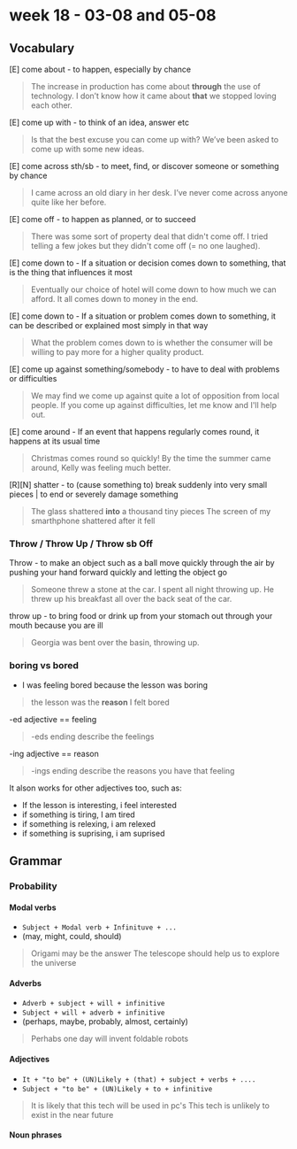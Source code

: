 
# week 18 - 03-08 and 05-08

## Vocabulary

[E] come about - to happen, especially by chance
> The increase in production has come about **through** the use of technology.
> I don’t know how it came about **that** we stopped loving each other.

[E] come up with -  to think of an idea, answer etc
> Is that the best excuse you can come up with?
> We’ve been asked to come up with some new ideas.

[E] come across sth/sb - to meet, find, or discover someone or something by chance
> I came across an old diary in her desk.
> I’ve never come across anyone quite like her before.

[E] come off - to happen as planned, or to succeed
> There was some sort of property deal that didn't come off.
> I tried telling a few jokes but they didn't come off (= no one laughed).

[E] come down to - If a situation or decision comes down to something, that is the thing that influences it most
> Eventually our choice of hotel will come down to how much we can afford.
> It all comes down to money in the end.

[E] come down to - If a situation or problem comes down to something, it can be described or explained most simply in that way
> What the problem comes down to is whether the consumer will be willing to pay more for a higher quality product.

[E] come up against something/somebody - to have to deal with problems or difficulties
> We may find we come up against quite a lot of opposition from local people.
> If you come up against difficulties, let me know and I'll help out.

[E] come around - If an event that happens regularly comes round, it happens at its usual time
> Christmas comes round so quickly!
> By the time the summer came around, Kelly was feeling much better.

[R][N] shatter - to (cause something to) break suddenly into very small pieces | to end or severely damage something
> The glass shattered **into** a thousand tiny pieces
> The screen of my smarthphone shattered after it fell


### Throw / Throw Up / Throw sb Off
Throw -  to make an object such as a ball move quickly through the air by pushing your hand forward quickly and letting the object go
> Someone threw a stone at the car.
> I spent all night throwing up.
> He threw up his breakfast all over the back seat of the car.

throw up - to bring food or drink up from your stomach out through your mouth because you are ill 
> Georgia was bent over the basin, throwing up.

### boring vs bored
- I was feeling bored because the lesson was boring
> the lesson was the **reason** I felt bored

-ed adjective == feeling
> -eds ending describe the feelings

-ing adjective == reason
> -ings ending describe the reasons you have that feeling

It alson works for other adjectives too, such as: 
- If the lesson is interesting, i feel interested
- if something is tiring, I am tired
- if something is relexing, i am relexed
- if something is suprising, i am suprised

## Grammar

### Probability
#### **Modal verbs**
- `Subject + Modal verb + Infinituve + ...`
- (may, might, could, should)
> Origami may be the answer
> The telescope should help us to explore the universe

#### Adverbs
- `Adverb + subject + will + infinitive` 
- `Subject + will + adverb + infinitive`
- (perhaps, maybe, probably, almost, certainly)
> Perhabs one day will invent foldable robots

#### Adjectives
- `It + "to be" + (UN)Likely + (that) + subject + verbs + ....`
- `Subject + "to be" + (UN)Likely + to + infinitive`
> It is likely that this tech will be used in pc's
> This tech is unlikely to exist in the near future

#### Noun phrases 



